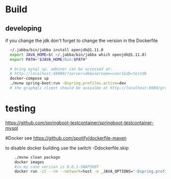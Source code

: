 # Build
## developing 
if you change the jdk don't forget to change the version in the Dockerfile
```bash
  ~/.jabba/bin/jabba install openjdk@1.11.0
  export JAVA_HOME=$( ~/.jabba/bin/jabba which openjdk@1.11.0)
  export PATH="$JAVA_HOME/bin:$PATH"
  
  # bring mysql up. adminer can be accessed at:
  # http://localhost:48080/?server=db&username=user1&db=testdb
  docker-compose up
  ./mvnw spring-boot:run -Dspring.profiles.active=dev
  # the graphqli client should be avaialbe at http://localhost:8080/graphiql
```



# testing
https://github.com/springboot-testcontainer/springboot-testcontainer-mysql

#Docker
see https://github.com/spotify/dockerfile-maven

to disable docker building use the switch -Ddockerfile.skip

```bash
	./mvnw clean package
	docker images
	#in my case version is 0.0.1-SNAPSHOT
	docker run -it --rm --network=host -e _JAVA_OPTIONS="-Dspring.profiles.active=dev"  refresh2019/chat-api-app:0.0.1-SNAPSHOT 

```